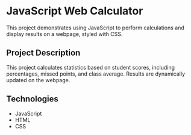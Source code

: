 # JavaScript Web Calculator

This project demonstrates using JavaScript to perform calculations and display results on a webpage, styled with CSS.

## Project Description

This project calculates statistics based on student scores, including percentages, missed points, and class average. Results are dynamically updated on the webpage.

## Technologies

- JavaScript
- HTML
- CSS
